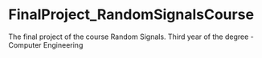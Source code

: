 # FinalProject_RandomSignalsCourse
The final project of the course Random Signals. Third year of the degree - Computer Engineering
